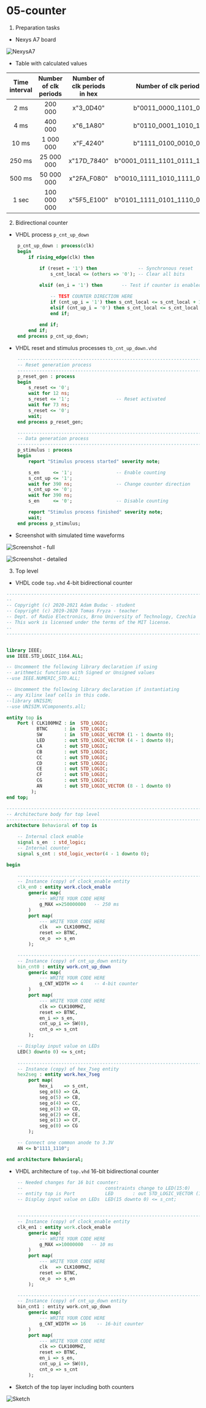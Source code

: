 # 05-counter

1. Preparation tasks

* Nexys A7 board

![NexysA7](NexysA7.png)



* Table with calculated values

| **Time interval** | **Number of clk periods** | **Number of clk periods in hex** | **Number of clk periods in binary** |
| :-: | :-: | :-: | :-: |
| 2 ms | 200 000 | x"3_0D40" | b"0011_0000_1101_0100_0000" |
| 4 ms | 400 000 | x"6_1A80" | b"0110_0001_1010_1000_0000" |
| 10 ms | 1 000 000 | x"F_4240" | b"1111_0100_0010_0100_0000" |
| 250 ms | 25 000 000 | x"17D_7840" | b"0001_0111_1101_0111_1000_0100_0000" |
| 500 ms | 50 000 000 | x"2FA_F080" | b"0010_1111_1010_1111_0000_1000_0000" |
| 1 sec | 100 000 000 | x"5F5_E100" | b"0101_1111_0101_1110_0001_0000_0000" |



2. Bidirectional counter



* VHDL process `p_cnt_up_down`

```vhdl
    p_cnt_up_down : process(clk)
    begin
        if rising_edge(clk) then
        
            if (reset = '1') then               -- Synchronous reset
                s_cnt_local <= (others => '0'); -- Clear all bits

            elsif (en_i = '1') then       -- Test if counter is enabled

                -- TEST COUNTER DIRECTION HERE
                if (cnt_up_i = '1') then s_cnt_local <= s_cnt_local + 1;
                elsif (cnt_up_i = '0') then s_cnt_local <= s_cnt_local - 1;
                end if;
                
            end if;
        end if;
    end process p_cnt_up_down;
```



* VHDL reset and stimulus processes `tb_cnt_up_down.vhd`

```vhdl
    --------------------------------------------------------------------
    -- Reset generation process
    --------------------------------------------------------------------
    p_reset_gen : process
    begin
        s_reset <= '0';
        wait for 12 ns;
        s_reset <= '1';                 -- Reset activated
        wait for 73 ns;
        s_reset <= '0';
        wait;
    end process p_reset_gen;

    --------------------------------------------------------------------
    -- Data generation process
    --------------------------------------------------------------------
    p_stimulus : process
    begin
        report "Stimulus process started" severity note;

        s_en     <= '1';                -- Enable counting
        s_cnt_up <= '1';
        wait for 390 ns;                -- Change counter direction
        s_cnt_up <= '0';
        wait for 390 ns;
        s_en     <= '0';                -- Disable counting

        report "Stimulus process finished" severity note;
        wait;
    end process p_stimulus;
```



* Screenshot with simulated time waveforms

![Screenshot - full](Screen.png)

![Screenshot - detailed](Screen2.png)



3. Top level



* VHDL code `top.vhd` 4-bit bidirectional counter

```vhdl
------------------------------------------------------------------------
--
-- Copyright (c) 2020-2021 Adam Budac - student
-- Copyright (c) 2019-2020 Tomas Fryza - teacher
-- Dept. of Radio Electronics, Brno University of Technology, Czechia
-- This work is licensed under the terms of the MIT license.
--
------------------------------------------------------------------------


library IEEE;
use IEEE.STD_LOGIC_1164.ALL;

-- Uncomment the following library declaration if using
-- arithmetic functions with Signed or Unsigned values
--use IEEE.NUMERIC_STD.ALL;

-- Uncomment the following library declaration if instantiating
-- any Xilinx leaf cells in this code.
--library UNISIM;
--use UNISIM.VComponents.all;

entity top is
    Port ( CLK100MHZ : in  STD_LOGIC;
           BTNC      : in  STD_LOGIC;
           SW        : in  STD_LOGIC_VECTOR (1 - 1 downto 0);
           LED       : out STD_LOGIC_VECTOR (4 - 1 downto 0);
           CA        : out STD_LOGIC;
           CB        : out STD_LOGIC;
           CC        : out STD_LOGIC;
           CD        : out STD_LOGIC;
           CE        : out STD_LOGIC;
           CF        : out STD_LOGIC;
           CG        : out STD_LOGIC;
           AN        : out STD_LOGIC_VECTOR (8 - 1 downto 0)
         );
end top;

------------------------------------------------------------------------
-- Architecture body for top level
------------------------------------------------------------------------
architecture Behavioral of top is

    -- Internal clock enable
    signal s_en  : std_logic;
    -- Internal counter
    signal s_cnt : std_logic_vector(4 - 1 downto 0);

begin

    --------------------------------------------------------------------
    -- Instance (copy) of clock_enable entity
    clk_en0 : entity work.clock_enable
        generic map(
            --- WRITE YOUR CODE HERE
            g_MAX =>250000000   -- 250 ms
        )
        port map(
            --- WRITE YOUR CODE HERE
            clk   => CLK100MHZ,
            reset => BTNC,
            ce_o  => s_en
        );

    --------------------------------------------------------------------
    -- Instance (copy) of cnt_up_down entity
    bin_cnt0 : entity work.cnt_up_down
        generic map(
            --- WRITE YOUR CODE HERE
            g_CNT_WIDTH => 4    -- 4-bit counter
        )
        port map(
            --- WRITE YOUR CODE HERE
            clk => CLK100MHZ,
            reset => BTNC,
            en_i => s_en,
            cnt_up_i => SW(0),
            cnt_o => s_cnt
        );

    -- Display input value on LEDs
    LED(3 downto 0) <= s_cnt;
        
    --------------------------------------------------------------------
    -- Instance (copy) of hex_7seg entity
    hex2seg : entity work.hex_7seg
        port map(
            hex_i    => s_cnt,
            seg_o(6) => CA,
            seg_o(5) => CB,
            seg_o(4) => CC,
            seg_o(3) => CD,
            seg_o(2) => CE,
            seg_o(1) => CF,
            seg_o(0) => CG
        );

    -- Connect one common anode to 3.3V
    AN <= b"1111_1110";

end architecture Behavioral;
```



* VHDL architecture of `top.vhd` 16-bit bidirectional counter

```vhdl
    -- Needed changes for 16 bit counter:       
    --                              constraints change to LED(15:0)
    -- entity top is Port           LED       : out STD_LOGIC_VECTOR (16 - 1 downto 0);
    -- Display input value on LEDs  LED(15 downto 0) <= s_cnt;


    --------------------------------------------------------------------
    -- Instance (copy) of clock_enable entity
    clk_en1 : entity work.clock_enable
        generic map(
            --- WRITE YOUR CODE HERE
            g_MAX =>10000000   -- 10 ms
        )
        port map(
            --- WRITE YOUR CODE HERE
            clk   => CLK100MHZ,
            reset => BTNC,
            ce_o  => s_en
        );

    --------------------------------------------------------------------
    -- Instance (copy) of cnt_up_down entity
    bin_cnt1 : entity work.cnt_up_down
        generic map(
            --- WRITE YOUR CODE HERE
            g_CNT_WIDTH => 16    -- 16-bit counter
        )
        port map(
            --- WRITE YOUR CODE HERE
            clk => CLK100MHZ,
            reset => BTNC,
            en_i => s_en,
            cnt_up_i => SW(0),
            cnt_o => s_cnt
        );
```



* Sketch of the top layer including both counters

![Sketch](Sketch.jpg)


